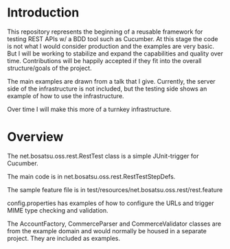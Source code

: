 # Introduction

This repository represents the beginning of a reusable framework for
testing REST APIs w/ a BDD tool such as Cucumber. At this stage
the code is not what I would consider production and the examples are
very basic. But I will be working to stabilize and expand the capabilities
and quality over time. Contributions will be happily accepted if they
fit into the overall structure/goals of the project.

The main examples are drawn from a talk that I give. Currently, the
server side of the infrastructure is not included, but the testing
side shows an example of how to use the infrastructure.

Over time I will make this more of a turnkey infrastructure.

# Overview
The net.bosatsu.oss.rest.RestTest class is a simple JUnit-trigger for Cucumber.

The main code is in net.bosatsu.oss.rest.RestTestStepDefs.

The sample feature file is in test/resources/net.bosatsu.oss.rest/rest.feature

config.properties has examples of how to configure the URLs and trigger
MIME type checking and validation.

The AccountFactory, CommerceParser and CommerceValidator classes are from
the example domain and would normally be housed in a separate project. They are
included as examples.

